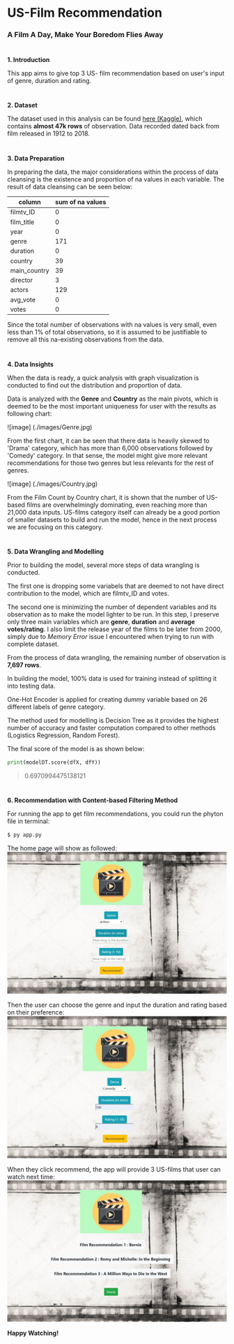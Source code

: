 # US-Film Recommendation
### A Film A Day, Make Your Boredom Flies Away

#
**1. Introduction**

This app aims to give top 3 US- film recommendation based on user's input of genre, duration and rating.

#
**2. Dataset**

The dataset used in this analysis can be found [here (Kaggle)](https://www.kaggle.com/stefanoleone992/filmtv-movies-dataset), which contains **almost 47k rows** of observation. Data recorded dated back from film released in 1912 to 2018.

#
**3. Data Preparation**

In preparing the data, the major considerations within the process of data cleansing is the existence and proportion of na values in each variable. The result of data cleansing can be seen below:

column | sum of na values
--- | ---
filmtv_ID | 0
film_title | 0
year | 0
genre | 171
duration | 0
country | 39
main_country | 39
director | 3
actors | 129
avg_vote | 0
votes | 0

Since the total number of observations with na values is very small, even less than 1% of total observations, so it is assumed to be justifiable to remove all this na-existing observations from the data.

#
**4. Data Insights**

When the data is ready, a quick analysis with graph visualization is conducted to find out the distribution and proportion of data.

Data is analyzed with the **Genre** and **Country** as the main pivots, which is deemed to be the most important uniqueness for user with the results as following chart:

![image] (./images/Genre.jpg)

From the first chart, it can be seen that there data is heavily skewed to 'Drama' category, which has more than 6,000 observations followed by 'Comedy' category. In that sense, the model might give more relevant recommendations for those two genres but less relevants for the rest of genres.

![image] (./images/Country.jpg)

From the Film Count by Country chart, it is shown that the number of US-based films are overwhelmingly dominating, even reaching more than 21,000 data inputs. US-films category itself can already be a good portion of smaller datasets to build and run the model, hence in the next process we are focusing on this category.


#
**5. Data Wrangling and Modelling**

Prior to building the model, several more steps of data wrangling is conducted.

The first one is dropping some variabels that are deemed to not have direct contribution to the model, which are filmtv_ID and votes.

The second one is minimizing the number of dependent variables and its observation as to make the model lighter to be run. In this step, I preserve only three main variables which are **genre**, **duration** and **average votes/rating**. I also limit the release year of the films to be later from 2000, simply due to *Memory Error* issue I encountered when trying to run with complete dataset.

From the process of data wrangling, the remaining number of observation is **7,697 rows**.


In building the model, 100% data is used for training instead of splitting it into testing data.

One-Hot Encoder is applied for creating dummy variable based on 26 different labels of genre category.

The method used for modelling is Decision Tree as it provides the highest number of accuracy and faster computation compared to other methods (Logistics Regression, Random Forest).

The final score of the model is as shown below:


```python
print(modelDT.score(dfX, dfY))
```

> 0.6970994475138121

#
**6. Recommendation with Content-based Filtering Method**

For running the app to get film recommendations, you could run the phyton file in terminal:

```bash
$ py app.py
```

The home page will show as followed:
![image](./images/Home.jpg)


Then the user can choose the genre and input the duration and rating based on their preference:
![image](./images/Input.jpg)


When they click recommend, the app will provide 3 US-films that user can watch next time:
![image](./images/Prediction.jpg)


**Happy Watching!**

